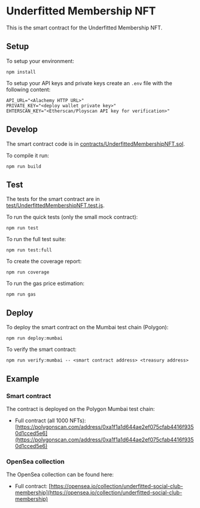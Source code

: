 # Underfitted Membership NFT

This is the smart contract for the Underfitted Membership NFT.

## Setup

To setup your environment:

```
npm install
```

To setup your API keys and private keys create an `.env` file with the following content:

```
API_URL="<Alachemy HTTP URL>"
PRIVATE_KEY="<deploy wallet private key>"
EHTERSCAN_KEY="<Etherscan/Ployscan API key for verification>"
```

## Develop

The smart contract code is in [contracts/UnderfittedMembershipNFT.sol](/contracts/UnderfittedMembershipNFT.sol).

To compile it run:

```
npm run build
```

## Test

The tests for the smart contract are in [test/UnderfittedMembershipNFT.test.js](/test/UnderfittedMembershipNFT.test.js).

To run the quick tests (only the small mock contract):

```
npm run test
```

To run the full test suite:

```
npm run test:full
```

To create the coverage report:

```
npm run coverage
```

To run the gas price estimation:

```
npm run gas
```

## Deploy

To deploy the smart contract on the Mumbai test chain (Polygon):

```
npm run deploy:mumbai
```

To verify the smart contract:

```
npm run verify:mumbai -- <smart contract address> <treasury address>
```

## Example

### Smart contract

The contract is deployed on the Polygon Mumbai test chain:

-   Full contract (all 1000 NFTs): [https://polygonscan.com/address/0xa1f1a1d644ae2ef075cfab4416f9350d1cced5e6](https://polygonscan.com/address/0xa1f1a1d644ae2ef075cfab4416f9350d1cced5e6)

### OpenSea collection

The OpenSea collection can be found here:

-   Full contract: [https://opensea.io/collection/underfitted-social-club-membership](https://opensea.io/collection/underfitted-social-club-membership)

